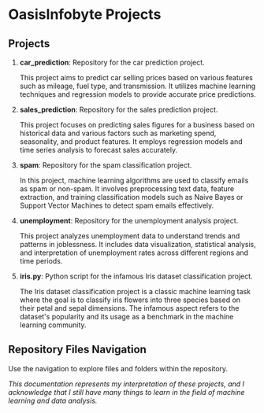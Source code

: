 <!DOCTYPE html>
<html lang="en">
<head>
    <meta charset="UTF-8">
    <meta name="viewport" content="width=device-width, initial-scale=1.0">
</head>
<body>
    <h1>OasisInfobyte Projects</h1>

<h2>Projects</h2>
    <ol>
        <li>
            <strong>car_prediction</strong>: Repository for the car prediction project.
            <p>This project aims to predict car selling prices based on various features such as mileage, fuel type, and transmission. It utilizes machine learning techniques and regression models to provide accurate price predictions.</p>
        </li>
        <li>
            <strong>sales_prediction</strong>: Repository for the sales prediction project.
            <p>This project focuses on predicting sales figures for a business based on historical data and various factors such as marketing spend, seasonality, and product features. It employs regression models and time series analysis to forecast sales accurately.</p>
        </li>
        <li>
            <strong>spam</strong>: Repository for the spam classification project.
            <p>In this project, machine learning algorithms are used to classify emails as spam or non-spam. It involves preprocessing text data, feature extraction, and training classification models such as Naive Bayes or Support Vector Machines to detect spam emails effectively.</p>
        </li>
        <li>
            <strong>unemployment</strong>: Repository for the unemployment analysis project.
            <p>This project analyzes unemployment data to understand trends and patterns in joblessness. It includes data visualization, statistical analysis, and interpretation of unemployment rates across different regions and time periods.</p>
        </li>
        <li>
            <strong>iris.py</strong>: Python script for the infamous Iris dataset classification project.
            <p>The Iris dataset classification project is a classic machine learning task where the goal is to classify iris flowers into three species based on their petal and sepal dimensions. The infamous aspect refers to the dataset's popularity and its usage as a benchmark in the machine learning community.</p>
        </li>
    </ol>

<h2>Repository Files Navigation</h2>
    <p>Use the navigation to explore files and folders within the repository.</p>

<p><em>This documentation represents my interpretation of these projects, and I acknowledge that I still have many things to learn in the field of machine learning and data analysis.</em></p>
</body>
</html>
